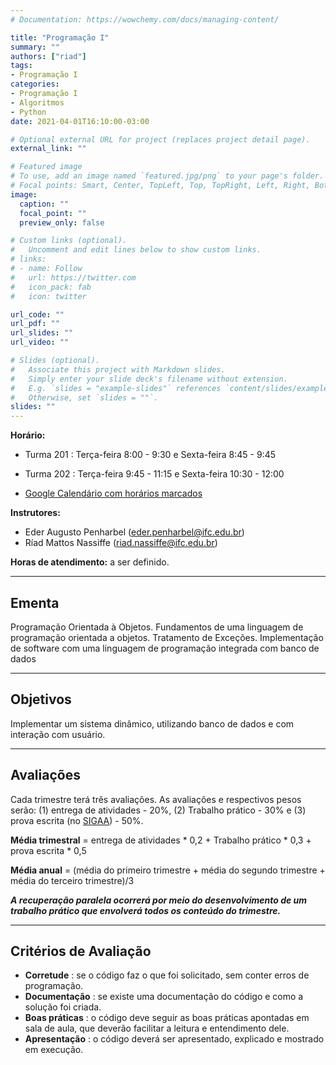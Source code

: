 ```yaml
---
# Documentation: https://wowchemy.com/docs/managing-content/

title: "Programação I"
summary: ""
authors: ["riad"]
tags:
- Programação I
categories:
- Programação I
- Algoritmos
- Python
date: 2021-04-01T16:10:00-03:00

# Optional external URL for project (replaces project detail page).
external_link: ""

# Featured image
# To use, add an image named `featured.jpg/png` to your page's folder.
# Focal points: Smart, Center, TopLeft, Top, TopRight, Left, Right, BottomLeft, Bottom, BottomRight.
image:
  caption: ""
  focal_point: ""
  preview_only: false

# Custom links (optional).
#   Uncomment and edit lines below to show custom links.
# links:
# - name: Follow
#   url: https://twitter.com
#   icon_pack: fab
#   icon: twitter

url_code: ""
url_pdf: ""
url_slides: ""
url_video: ""

# Slides (optional).
#   Associate this project with Markdown slides.
#   Simply enter your slide deck's filename without extension.
#   E.g. `slides = "example-slides"` references `content/slides/example-slides.md`.
#   Otherwise, set `slides = ""`.
slides: ""
---
```

**Horário:** 

+ Turma 201 : Terça-feira 8:00 - 9:30 e Sexta-feira 8:45 - 9:45

+ Turma 202 : Terça-feira 9:45 - 11:15 e Sexta-feira 10:30 - 12:00

+ [Google Calendário com horários marcados](http://blumenau.ifc.edu.br/medio-informatica/horarios/)

**Instrutores:**
+ Eder Augusto Penharbel (eder.penharbel@ifc.edu.br) 
+ Ríad Mattos Nassiffe (riad.nassiffe@ifc.edu.br)

**Horas de atendimento:**	a ser definido.

___

## Ementa

Programação Orientada à Objetos. Fundamentos de uma linguagem de programação orientada a objetos. Tratamento de Exceções. Implementação de software com uma linguagem de programação integrada com banco de dados
___

## Objetivos

Implementar um sistema dinâmico, utilizando banco de dados e com interação com usuário.

___

## Avaliações

Cada trimestre terá três avaliações. As avaliações e respectivos pesos serão: (1) entrega de atividades - 20%, (2) Trabalho prático - 30% e (3) prova escrita (no [SIGAA](https://sig.ifc.edu.br/sigaa/verTelaLogin.do)) - 50%.  

**Média trimestral** = entrega de atividades * 0,2 + Trabalho prático * 0,3 + prova escrita * 0,5

**Média anual** = (média do primeiro trimestre + média do segundo trimestre + média do terceiro trimestre)/3

  **_A recuperação paralela ocorrerá por meio do desenvolvimento de um trabalho prático que envolverá todos os conteúdo do trimestre._**

___
## Critérios de Avaliação 

+ **Corretude** : se o código faz o que foi solicitado, sem conter erros de programação.
+ **Documentação** : se existe uma documentação do código e como a solução foi criada.
+ **Boas práticas** : o código deve seguir as boas práticas apontadas em sala de aula, que deverão facilitar a leitura e entendimento dele.
+ **Apresentação** : o código deverá ser apresentado, explicado e mostrado em execução.